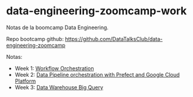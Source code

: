 # data-engineering-zoomcamp-work
Notas de la boomcamp Data Engineering.

Repo bootcamp github: https://github.com/DataTalksClub/data-engineering-zoomcamp

Notas:
  - Week 1: [Workflow Orchestration](https://www.n4gash.com/2023/data-engineering-zoomcamp-semana-1)
  - Week 2: [Data Pipeline orchestration with Prefect and Google Cloud Platform](https://www.n4gash.com/2023/data-engineering-zoomcamp-semana-2)
  - Week 3: [Data Warehouse Big Query](https://www.n4gash.com/2023/data-engineering-zoomcamp-semana-3)


